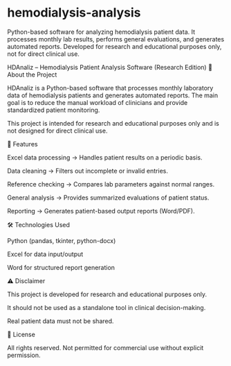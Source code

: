 # hemodialysis-analysis
Python-based software for analyzing hemodialysis patient data. It processes monthly lab results, performs general evaluations, and generates automated reports. Developed for research and educational purposes only, not for direct clinical use.


HDAnaliz – Hemodialysis Patient Analysis Software (Research Edition)
📌 About the Project

HDAnaliz is a Python-based software that processes monthly laboratory data of hemodialysis patients and generates automated reports.
The main goal is to reduce the manual workload of clinicians and provide standardized patient monitoring.

This project is intended for research and educational purposes only and is not designed for direct clinical use.

🚀 Features

Excel data processing → Handles patient results on a periodic basis.

Data cleaning → Filters out incomplete or invalid entries.

Reference checking → Compares lab parameters against normal ranges.

General analysis → Provides summarized evaluations of patient status.

Reporting → Generates patient-based output reports (Word/PDF).

🛠 Technologies Used

Python (pandas, tkinter, python-docx)

Excel for data input/output

Word for structured report generation

⚠️ Disclaimer

This project is developed for research and educational purposes only.

It should not be used as a standalone tool in clinical decision-making.

Real patient data must not be shared.

📄 License

All rights reserved.
Not permitted for commercial use without explicit permission.
